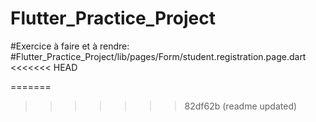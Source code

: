 # Flutter_Practice_Project

#Exercice à faire et à rendre:
#Flutter_Practice_Project/lib/pages/Form/student.registration.page.dart
<<<<<<< HEAD

=======
>>>>>>> 82df62b (readme updated)
